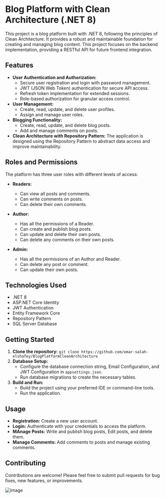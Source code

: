 # Blog Platform with Clean Architecture (.NET 8)

This project is a blog platform built with .NET 8, following the principles of Clean Architecture. 
It provides a robust and maintainable foundation for creating and managing blog content. 
This project focuses on the backend implementation, providing a RESTful API for future frontend integration.

## Features

* **User Authentication and Authorization:**
    * Secure user registration and login with password management.
    * JWT (JSON Web Token) authentication for secure API access.
    * Refresh token implementation for extended sessions.
    * Role-based authorization for granular access control.
* **User Management:**
    * Create, read, update, and delete user profiles.
    * Assign and manage user roles.
* **Blogging Functionality:**
    * Create, read, update, and delete blog posts.
    * Add and manage comments on posts.
* **Clean Architecture with Repository Pattern:**  The application is designed using the Repository Pattern to abstract data access and improve maintainability.

## Roles and Permissions

The platform has three user roles with different levels of access:

* **Readers:**
    * Can view all posts and comments.
    * Can write comments on posts.
    * Can delete their own comments.

* **Author:**
    * Has all the permissions of a Reader.
    * Can create and publish blog posts.
    * Can update and delete their own posts.
    * Can delete any comments on their own posts.

* **Admin:**
    * Has all the permissions of an Author and Reader.
    * Can delete any post or comment.
    * Can update their own posts.

## Technologies Used

* .NET 8
* ASP.NET Core Identity
* JWT Authentication
* Entity Framework Core
* Repository Pattern
* SQL Server Database 

## Getting Started

1. **Clone the repository:** `git clone https://github.com/omar-salah-elshafey/BlogPlatformCleanArchitecture`
2. **Database Setup:**
    * Configure the database connection string, Email Configuration, and JWT Configuration in `appsettings.json`.
    * Run database migrations to create the necessary tables.
3. **Build and Run:**
    * Build the project using your preferred IDE or command-line tools.
    * Run the application.

## Usage

* **Registration:** Create a new user account.
* **Login:** Authenticate with your credentials to access the platform.
* **MAnage Posts:** Write and publish blog posts, Edit posts, and delete them.
* **Manage Comments:** Add comments to posts and manage existing comments.

## Contributing

Contributions are welcome! Please feel free to submit pull requests for bug fixes, new features, or improvements.

![image](https://github.com/user-attachments/assets/5f45319b-abfd-4065-9b52-659fa21a57e1)

